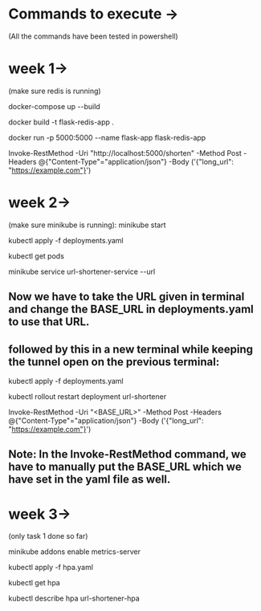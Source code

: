 # Commands to execute ->

(All the commands have been tested in powershell)

# week 1->

(make sure redis is running)

docker-compose up --build

docker build -t flask-redis-app .

docker run -p 5000:5000 --name flask-app flask-redis-app

Invoke-RestMethod -Uri "http://localhost:5000/shorten" -Method Post -Headers @{"Content-Type"="application/json"} -Body ('{"long_url": "https://example.com"}')

# week 2->

(make sure minikube is running): minikube start

kubectl apply -f deployments.yaml

kubectl get pods

minikube service url-shortener-service --url

## Now we have to take the URL given in terminal and change the BASE_URL in deployments.yaml to use that URL.

## followed by this in a new terminal while keeping the tunnel open on the previous terminal:

kubectl apply -f deployments.yaml

kubectl rollout restart deployment url-shortener

Invoke-RestMethod -Uri "<BASE_URL>" -Method Post -Headers @{"Content-Type"="application/json"} -Body ('{"long_url": "https://example.com"}')

## Note: In the Invoke-RestMethod command, we have to manually put the BASE_URL which we have set in the yaml file as well.

# week 3->

(only task 1 done so far)

minikube addons enable metrics-server

kubectl apply -f hpa.yaml

kubectl get hpa

kubectl describe hpa url-shortener-hpa
